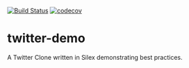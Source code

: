 [![Build Status](https://travis-ci.org/Nomad145/twitter-demo.svg?branch=master)](https://travis-ci.org/Nomad145/twitter-demo)
[![codecov](https://codecov.io/gh/Nomad145/twitter-demo/branch/master/graph/badge.svg)](https://codecov.io/gh/Nomad145/twitter-demo)

# twitter-demo
A Twitter Clone written in Silex demonstrating best practices.
